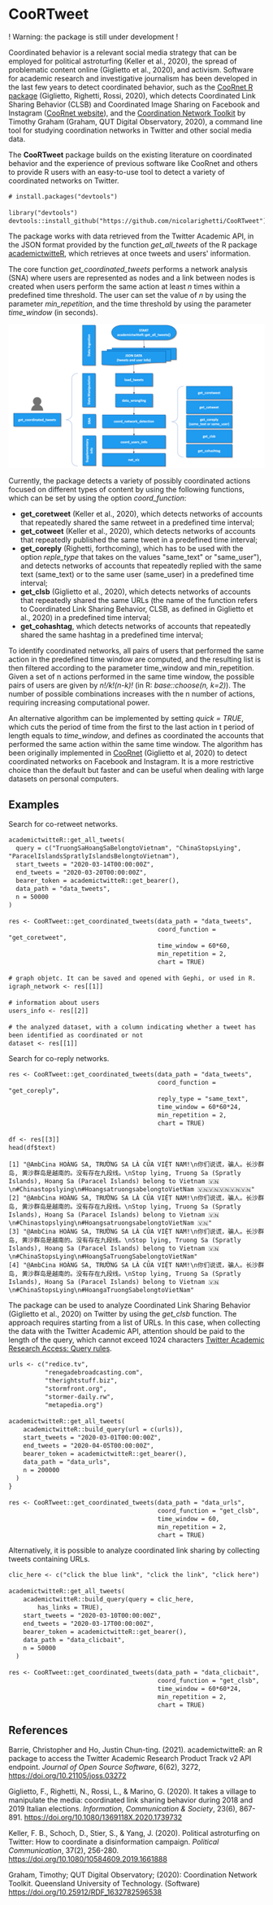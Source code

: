 # CooRTweet

! Warning: the package is still under development !

Coordinated behavior is a relevant social media strategy that can be employed for political astroturfing (Keller et al., 2020), the spread of problematic content online (Giglietto et al., 2020), and activism. Software for academic research and investigative journalism has been developed in the last few years to detect coordinated behavior, such as the [CooRnet R package](https://github.com/fabiogiglietto/CooRnet) (Giglietto, Righetti, Rossi, 2020), which detects Coordinated Link Sharing Behavior (CLSB) and Coordinated Image Sharing on Facebook and Instagram ([CooRnet website](http://coornet.org)), and the [Coordination Network Toolkit](https://github.com/QUT-Digital-Observatory/coordination-network-toolkit/blob/main/README.md) by Timothy Graham (Graham, QUT Digital Observatory, 2020), a command line tool for studying coordination networks in Twitter and other social media data.

The **CooRTweet** package builds on the existing literature on coordinated behavior and the experience of previous software like CooRnet and others to provide R users with an easy-to-use tool to detect a variety of coordinated networks on Twitter.

```
# install.packages("devtools")

library("devtools")
devtools::install_github("https://github.com/nicolarighetti/CooRTweet")
```
The package works with data retrieved from the Twitter Academic API, in the JSON format provided by the function *get_all_tweets* of the R package [academictwitteR](https://github.com/cjbarrie/academictwitteR), which retrieves at once tweets and users' information.

The core function *get_coordinated_tweets* performs a network analysis (SNA) where users are represented as nodes and a link between nodes is created when users perform the same action at least *n* times within a predefined time threshold. The user can set the value of *n* by using the parameter *min_repetition*, and the time threshold by using the parameter *time_window* (in seconds).

![Structure of the CooRTweet package](additional_documentation/CooRTweet_scheme.png)

Currently, the package detects a variety of possibly coordinated actions focused on different types of content by using the following functions, which can be set by using the option *coord_function*: 

 - **get_coretweet** (Keller et al., 2020), which detects networks of accounts that repeatedly shared the same retweet in a predefined time interval;
  - **get_cotweet** (Keller et al., 2020), which detects networks of accounts that repeatedly published the same tweet in a predefined time interval;
  - **get_coreply** (Righetti, forthcoming), which has to be used with the option *reple_type* that takes on the values "same_text" or "same_user"), and detects networks of accounts that repeatedly replied with the same text (same_text) or to the same user (same_user) in a predefined time interval;
  - **get_clsb** (Giglietto et al., 2020), which detects networks of accounts that repeatedly shared the same URLs (the name of the function refers to Coordinated Link Sharing Behavior, CLSB, as defined in Giglietto et al., 2020) in a predefined time interval;
  - **get_cohashtag**, which detects networks of accounts that repeatedly shared the same hashtag in a predefined time interval;

To identify coordinated networks, all pairs of users that performed the same action in the predefined time window are computed, and the resulting list is then filtered according to the parameter time_window and min_repetition. Given a set of n actions performed in the same time window, the possible pairs of users are given by *n!/k!(n-k)!* (in R: *base::choose(n, k=2)*). The number of possible combinations increases with the n number of actions, requiring increasing computational power.

An alternative algorithm can be implemented by setting *quick = TRUE*, which cuts the period of time from the first to the last action in t period of length equals to *time_window*, and defines as coordinated the accounts that performed the same action within the same time window. The algorithm has been originally implemented in [CooRnet](https://github.com/fabiogiglietto/CooRnet) (Giglietto et al, 2020) to detect coordinated networks on Facebook and Instagram. It is a more restrictive choice than the default but faster and can be useful when dealing with large datasets on personal computers.

## Examples

Search for co-retweet networks.

```
academictwitteR::get_all_tweets(
  query = c("TruongSaHoangSaBelongtoVietnam", "ChinaStopsLying", "ParacelIslandsSpratlyIslandsBelongtoVietnam"),
  start_tweets = "2020-03-14T00:00:00Z",
  end_tweets = "2020-03-20T00:00:00Z",
  bearer_token = academictwitteR::get_bearer(),
  data_path = "data_tweets",
  n = 50000
)

res <- CooRTweet::get_coordinated_tweets(data_path = "data_tweets",
                                         coord_function = "get_coretweet",
                                         time_window = 60*60,
                                         min_repetition = 2,
                                         chart = TRUE)   
                                         
# graph objetc. It can be saved and opened with Gephi, or used in R.
igraph_network <- res[[1]]

# information about users
users_info <- res[[2]]

# the analyzed dataset, with a column indicating whether a tweet has been identified as coordinated or not
dataset <- res[[1]]
```

Search for co-reply networks.

```                                         
res <- CooRTweet::get_coordinated_tweets(data_path = "data_tweets",
                                         coord_function = "get_coreply",
                                         reply_type = "same_text",
                                         time_window = 60*60*24,
                                         min_repetition = 2,
                                         chart = TRUE)
                                         
df <- res[[3]]
head(df$text)

[1] "@AmbCina HOÀNG SA, TRƯỜNG SA LÀ CỦA VIỆT NAM!\n你们说谎，骗人。长沙群岛, 黄沙群岛是越南的。没有存在九段线。\nStop lying, Truong Sa (Spratly Islands), Hoang Sa (Paracel Islands) belong to Vietnam 🇻🇳\n#Chinastopslying\n#HoangsatruongsabelongtoVietNam 🇻🇳🇻🇳🇻🇳🇻🇳🇻🇳"      
[2] "@AmbCina HOÀNG SA, TRƯỜNG SA LÀ CỦA VIỆT NAM!\n你们说谎，骗人。长沙群岛, 黄沙群岛是越南的。没有存在九段线。\nStop lying, Truong Sa (Spratly Islands), Hoang Sa (Paracel Islands) belong to Vietnam 🇻🇳\n#Chinastopslying\n#HoangsatruongsabelongtoVietNam 🇻🇳"              
[3] "@AmbCina HOÀNG SA, TRƯỜNG SA LÀ CỦA VIỆT NAM!\n你们说谎，骗人。长沙群岛, 黄沙群岛是越南的。没有存在九段线。\nStop lying, Truong Sa (Spratly Islands), Hoang Sa (Paracel Islands) belong to Vietnam 🇻🇳\n#ChinaStopsLying\n#HoangSaTruongSabelongtoVietNam"                 
[4] "@AmbCina HOÀNG SA, TRƯỜNG SA LÀ CỦA VIỆT NAM!\n你们说谎，骗人。长沙群岛, 黄沙群岛是越南的。没有存在九段线。\nStop lying, Truong Sa (Spratly Islands), Hoang Sa (Paracel Islands) belong to Vietnam 🇻🇳\n#ChinaStopsLying\n#HoangaTruongSabelongtoVietNam"
```

The package can be used to analyze Coordinated Link Sharing Behavior (Giglietto et al., 2020) on Twitter by using the *get_clsb* function. The approach requires starting from a list of URLs. In this case, when collecting the data with the Twitter Academic API, attention should be paid to the length of the query, which cannot exceed 1024 characters [Twitter Academic Research Access: Query rules](https://developer.twitter.com/en/products/twitter-api/academic-research).

```
urls <- c("redice.tv",
          "renegadebroadcasting.com",
          "therightstuff.biz",
          "stormfront.org",
          "stormer-daily.rw",
          "metapedia.org") 

academictwitteR::get_all_tweets(
    academictwitteR::build_query(url = c(urls)),
    start_tweets = "2020-03-01T00:00:00Z",
    end_tweets = "2020-04-05T00:00:00Z",
    bearer_token = academictwitteR::get_bearer(),
    data_path = "data_urls",
    n = 200000
  )
}
               
res <- CooRTweet::get_coordinated_tweets(data_path = "data_urls",
                                         coord_function = "get_clsb",
                                         time_window = 60,
                                         min_repetition = 2,
                                         chart = TRUE)    
```

Alternatively, it is possible to analyze coordinated link sharing by collecting tweets containing URLs. 

```
clic_here <- c("click the blue link", "click the link", "click here")

academictwitteR::get_all_tweets(
    academictwitteR::build_query(query = clic_here,
        has_links = TRUE),
    start_tweets = "2020-03-10T00:00:00Z",
    end_tweets = "2020-03-17T00:00:00Z",
    bearer_token = academictwitteR::get_bearer(),
    data_path = "data_clicbait",
    n = 50000
  )

res <- CooRTweet::get_coordinated_tweets(data_path = "data_clicbait",
                                         coord_function = "get_clsb",
                                         time_window = 60*60*24,
                                         min_repetition = 2,
                                         chart = TRUE) 
```

## References

Barrie, Christopher and Ho, Justin Chun-ting. (2021). academictwitteR: an R package to access the Twitter Academic Research Product Track v2 API endpoint. *Journal of Open Source Software*, 6(62), 3272, https://doi.org/10.21105/joss.03272

Giglietto, F., Righetti, N., Rossi, L., & Marino, G. (2020). It takes a village to manipulate the media: coordinated link sharing behavior during 2018 and 2019 Italian elections. *Information, Communication & Society*, 23(6), 867-891. https://doi.org/10.1080/1369118X.2020.1739732

Keller, F. B., Schoch, D., Stier, S., & Yang, J. (2020). Political astroturfing on Twitter: How to coordinate a disinformation campaign. *Political Communication*, 37(2), 256-280. https://doi.org/10.1080/10584609.2019.1661888 

Graham, Timothy; QUT Digital Observatory; (2020): Coordination Network Toolkit. Queensland University of Technology. (Software) https://doi.org/10.25912/RDF_1632782596538
